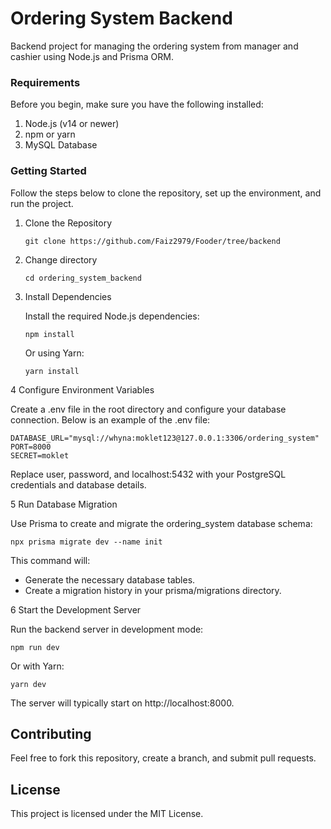 # Ordering System Backend

Backend project for managing the ordering system from manager and cashier using Node.js and Prisma ORM.

### Requirements
Before you begin, make sure you have the following installed:
1. Node.js (v14 or newer)
2. npm or yarn
3. MySQL Database
   
### Getting Started
Follow the steps below to clone the repository, set up the environment, and run the project.

1. Clone the Repository

    `git clone https://github.com/Faiz2979/Fooder/tree/backend`
  
2. Change directory

   `cd ordering_system_backend`
  
4. Install Dependencies

   Install the required Node.js dependencies:

   `npm install`

   Or using Yarn:

   `yarn install`
   
4 Configure Environment Variables

  Create a .env file in the root directory and configure your database connection. Below is an example of the .env file:
    
    DATABASE_URL="mysql://whyna:moklet123@127.0.0.1:3306/ordering_system"
    PORT=8000
    SECRET=moklet
    
  Replace user, password, and localhost:5432 with your PostgreSQL credentials and database details.

5 Run Database Migration

  Use Prisma to create and migrate the ordering_system database schema:
  
    npx prisma migrate dev --name init
  
  This command will:
  - Generate the necessary database tables.
  - Create a migration history in your prisma/migrations directory.
      
6 Start the Development Server
  
  Run the backend server in development mode:
  
    npm run dev
  
  Or with Yarn:
  
    yarn dev
  
  The server will typically start on http://localhost:8000.

## Contributing
Feel free to fork this repository, create a branch, and submit pull requests.

## License
This project is licensed under the MIT License.
